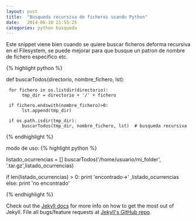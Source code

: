```yaml
---
layout: post
title:  "Busqueda recursiva de ficheros usando Python"
date:   2014-06-10 21:55:25
categories: python busqueda
---
```


Este snippet viene bien cuando se quiere buscar ficheros deforma recursiva
en el Filesystem, se puede mejorar para que busque un patron de nombre de fichero especifico etc. 


{% highlight python %}

def buscarTodos(directorio, nombre_fichero, lst):
     
     for fichero in os.listdir(directorio):
          tmp_dir = directorio + '/' + fichero

     if fichero.endswith(nombre_fichero)>0:
          lst.append(tmp_dir)

     if os.path.isdir(tmp_dir): 
          buscarTodos(tmp_dir, nombre_fichero, lst)  # busqueda recursiva

{% endhighlight %}

modo de uso:
{% highlight python %}

listado_ocurrencias = []
buscarTodos('/home/usuario/mi_folder', '.tar.gz',listado_ocurrencias)

if len(listado_ocurrencias) > 0:
     print 'encontrado->' ,listado_ocurrencias
else:
     print 'no encontrado'

{% endhighlight %}

Check out the [Jekyll docs][jekyll] for more info on how to get the most out of Jekyll. File all bugs/feature requests at [Jekyll's GitHub repo][jekyll-gh].

[jekyll-gh]: https://github.com/jekyll/jekyll
[jekyll]:    http://jekyllrb.com
